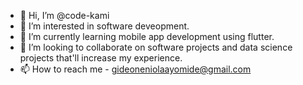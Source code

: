 - 👋 Hi, I’m @code-kami
- 👀 I’m interested in software deveopment.
- 🌱 I’m currently learning mobile app development using flutter.
- 💞️ I’m looking to collaborate on software projects and data science projects that'll increase my experience.
- 📫 How to reach me - gideoneniolaayomide@gmail.com

<!---
code-kami/code-kami is a ✨ special ✨ repository because its `README.md` (this file) appears on your GitHub profile.
You can click the Preview link to take a look at your changes.
--->
